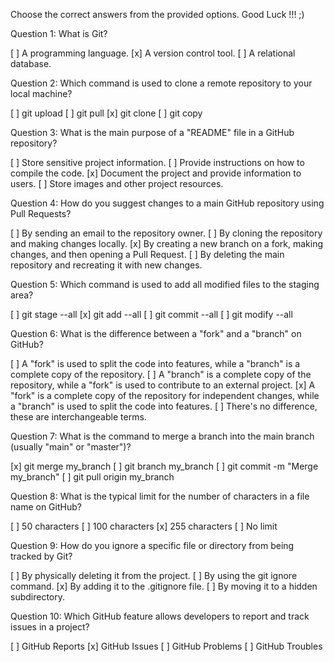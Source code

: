 Choose the correct answers from the provided options. Good Luck !!! ;)

Question 1: What is Git?

[ ] A programming language.
[x] A version control tool.
[ ] A relational database.

Question 2: Which command is used to clone a remote repository to your local machine?

[ ] git upload
[ ] git pull
[x] git clone
[ ] git copy

Question 3: What is the main purpose of a "README" file in a GitHub repository?

[ ] Store sensitive project information.
[ ] Provide instructions on how to compile the code.
[x] Document the project and provide information to users.
[ ] Store images and other project resources.

Question 4: How do you suggest changes to a main GitHub repository using Pull Requests?

[ ] By sending an email to the repository owner.
[ ] By cloning the repository and making changes locally.
[x] By creating a new branch on a fork, making changes, and then opening a Pull Request.
[ ] By deleting the main repository and recreating it with new changes.

Question 5: Which command is used to add all modified files to the staging area?

[ ] git stage --all
[x] git add --all
[ ] git commit --all
[ ] git modify --all

Question 6: What is the difference between a "fork" and a "branch" on GitHub?

[ ] A "fork" is used to split the code into features, while a "branch" is a complete copy of the repository.
[ ] A "branch" is a complete copy of the repository, while a "fork" is used to contribute to an external project.
[x] A "fork" is a complete copy of the repository for independent changes, while a "branch" is used to split the code into features.
[ ] There's no difference, these are interchangeable terms.

Question 7: What is the command to merge a branch into the main branch (usually "main" or "master")?

[x] git merge my_branch
[ ] git branch my_branch
[ ] git commit -m "Merge my_branch"
[ ] git pull origin my_branch

Question 8: What is the typical limit for the number of characters in a file name on GitHub?

[ ] 50 characters
[ ] 100 characters
[x] 255 characters
[ ] No limit

Question 9: How do you ignore a specific file or directory from being tracked by Git?

[ ] By physically deleting it from the project.
[ ] By using the git ignore command.
[x] By adding it to the .gitignore file.
[ ] By moving it to a hidden subdirectory.

Question 10: Which GitHub feature allows developers to report and track issues in a project?

[ ] GitHub Reports
[x] GitHub Issues
[ ] GitHub Problems
[ ] GitHub Troubles


